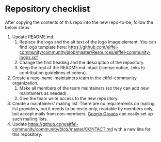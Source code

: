 <!---
   Copyright 2018 Ericsson AB.
   For a full list of individual contributors, please see the commit history.

   Licensed under the Apache License, Version 2.0 (the "License");
   you may not use this file except in compliance with the License.
   You may obtain a copy of the License at

       http://www.apache.org/licenses/LICENSE-2.0

   Unless required by applicable law or agreed to in writing, software
   distributed under the License is distributed on an "AS IS" BASIS,
   WITHOUT WARRANTIES OR CONDITIONS OF ANY KIND, either express or implied.
   See the License for the specific language governing permissions and
   limitations under the License.
--->

# Repository checklist
After copying the contents of this repo into the new repo-to-be, follow the below steps:

1. Update README.md.
   1. Replace the logo and the alt text of the logo image element. You can find logo template here:  https://github.com/eiffel-community/community/blob/master/Resources/eiffel-community-logos.xcf
   1. Change the first heading and the description of the repository.
   1. Keep the rest of the README.md intact (license notice, links to contribution guidelines et cetera).
1. Create a repo-name-maintainers team in the eiffel-community organization.
   1. Make all members of the team maintainers (so they can add new maintainers as needed).
   1. Give the team write access to the new repository.
1. Create a maintainers' mailing list. There are no requirements on mailing list providers, but it needs to be invite only, readable by members only, but accept mails from non-members. [Google Groups](http://groups.google.com/) can easily set up such mailing lists.
1. Update https://github.com/eiffel-community/community/blob/master/CONTACT.md with a new line for this repository.
